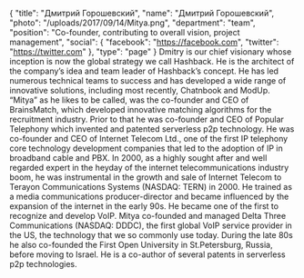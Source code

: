 {
  "title": "Дмитрий Горошевский",
  "name": "Дмитрий Горошевский",
  "photo": "/uploads/2017/09/14/Mitya.png",
  "department": "team",
  "position": "Co-founder, contributing to overall vision, project management",
  "social": {
    "facebook": "https://facebook.com",
    "twitter": "https://twitter.com"
  },
  "type": "page"
}
Dmitry is our chief visionary whose inception is now the global strategy we call Hashback. He is the architect of the company’s idea and team leader of Hashback’s concept. He has led numerous technical teams to success and has developed a wide range of innovative solutions, including most recently, Chatnbook and ModUp. “Mitya” as he likes to be called, was the co-founder and CEO of BrainsMatch, which developed innovative matching algorithms for
the recruitment industry. Prior to that he was co-founder and CEO of Popular Telephony which
invented and patented serverless p2p technology. He was co-founder and CEO of Internet
Telecom Ltd., one of the first IP telephony core technology development companies that led to
the adoption of IP in broadband cable and PBX. In 2000, as a highly sought after
and well regarded expert in the heyday of the internet telecommunications industry boom, he
was instrumental in the growth and sale of Internet Telecom to Terayon Communications
Systems (NASDAQ: TERN) in 2000. He trained as a media communications producer-director
and became influenced by the expansion of the internet in the early 90s. He became one of the
first to recognize and develop VoIP. Mitya co-founded and managed Delta Three Communications (NASDAQ: DDDC), the first global VoIP service provider in the US, the
technology that we so commonly use today. During the late 80s he also co-founded the First
Open University in St.Petersburg, Russia, before moving to Israel. He is a co-author of several
patents in serverless p2p technologies.